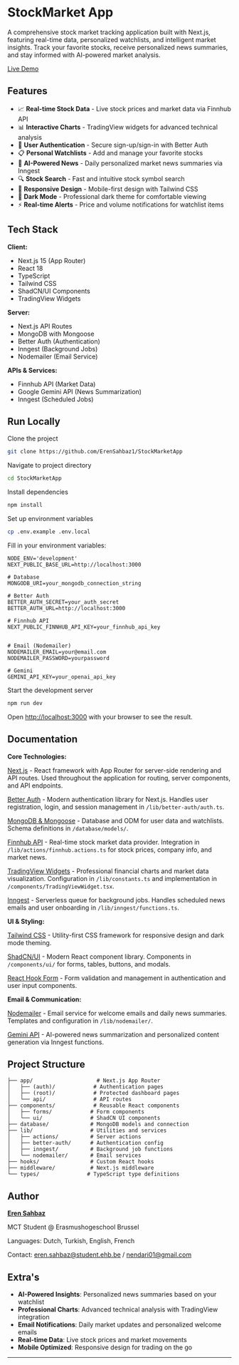 # StockMarket App

A comprehensive stock market tracking application built with Next.js, featuring real-time data, personalized watchlists, and intelligent market insights. Track your favorite stocks, receive personalized news summaries, and stay informed with AI-powered market analysis.

[Live Demo](https://stockmarket-app-demo.vercel.app)

## Features

- 📈 **Real-time Stock Data** - Live stock prices and market data via Finnhub API
- 📊 **Interactive Charts** - TradingView widgets for advanced technical analysis
- 👤 **User Authentication** - Secure sign-up/sign-in with Better Auth
- 📋 **Personal Watchlists** - Add and manage your favorite stocks
- 📧 **AI-Powered News** - Daily personalized market news summaries via Inngest
- 🔍 **Stock Search** - Fast and intuitive stock symbol search
- 📱 **Responsive Design** - Mobile-first design with Tailwind CSS
- 🌙 **Dark Mode** - Professional dark theme for comfortable viewing
- ⚡ **Real-time Alerts** - Price and volume notifications for watchlist items

## Tech Stack

**Client:**

- Next.js 15 (App Router)
- React 18
- TypeScript
- Tailwind CSS
- ShadCN/UI Components
- TradingView Widgets

**Server:**

- Next.js API Routes
- MongoDB with Mongoose
- Better Auth (Authentication)
- Inngest (Background Jobs)
- Nodemailer (Email Service)

**APIs & Services:**

- Finnhub API (Market Data)
- Google Gemini API (News Summarization)
- Inngest (Scheduled Jobs)

## Run Locally

Clone the project

```bash
git clone https://github.com/ErenSahbaz1/StockMarketApp
```

Navigate to project directory

```bash
cd StockMarketApp
```

Install dependencies

```bash
npm install
```

Set up environment variables

```bash
cp .env.example .env.local
```

Fill in your environment variables:

```env
NODE_ENV='development'
NEXT_PUBLIC_BASE_URL=http://localhost:3000

# Database
MONGODB_URI=your_mongodb_connection_string

# Better Auth
BETTER_AUTH_SECRET=your_auth_secret
BETTER_AUTH_URL=http://localhost:3000

# Finnhub API
NEXT_PUBLIC_FINNHUB_API_KEY=your_finnhub_api_key


# Email (Nodemailer)
NODEMAILER_EMAIL=your@email.com
NODEMAILER_PASSWORD=yourpassword

# Gemini
GEMINI_API_KEY=your_openai_api_key
```

Start the development server

```bash
npm run dev
```

Open [http://localhost:3000](http://localhost:3000) with your browser to see the result.

## Documentation

**Core Technologies:**

[Next.js](https://nextjs.org/docs) - React framework with App Router for server-side rendering and API routes. Used throughout the application for routing, server components, and API endpoints.

[Better Auth](https://better-auth.com/) - Modern authentication library for Next.js. Handles user registration, login, and session management in `/lib/better-auth/auth.ts`.

[MongoDB & Mongoose](https://mongoosejs.com/) - Database and ODM for user data and watchlists. Schema definitions in `/database/models/`.

[Finnhub API](https://finnhub.io/docs/api) - Real-time stock market data provider. Integration in `/lib/actions/finnhub.actions.ts` for stock prices, company info, and market news.

[TradingView Widgets](https://www.tradingview.com/widget/) - Professional financial charts and market data visualization. Configuration in `/lib/constants.ts` and implementation in `/components/TradingViewWidget.tsx`.

[Inngest](https://www.inngest.com/) - Serverless queue for background jobs. Handles scheduled news emails and user onboarding in `/lib/inngest/functions.ts`.

**UI & Styling:**

[Tailwind CSS](https://tailwindcss.com/) - Utility-first CSS framework for responsive design and dark mode theming.

[ShadCN/UI](https://ui.shadcn.com/) - Modern React component library. Components in `/components/ui/` for forms, tables, buttons, and modals.

[React Hook Form](https://react-hook-form.com/) - Form validation and management in authentication and user input components.

**Email & Communication:**

[Nodemailer](https://nodemailer.com/) - Email service for welcome emails and daily news summaries. Templates and configuration in `/lib/nodemailer/`.

[Gemini API](hhttps://cloud.google.com/apis) - AI-powered news summarization and personalized content generation via Inngest functions.

## Project Structure

```
├── app/                    # Next.js App Router
│   ├── (auth)/            # Authentication pages
│   ├── (root)/            # Protected dashboard pages
│   └── api/               # API routes
├── components/            # Reusable React components
│   ├── forms/            # Form components
│   └── ui/               # ShadCN UI components
├── database/             # MongoDB models and connection
├── lib/                  # Utilities and services
│   ├── actions/          # Server actions
│   ├── better-auth/      # Authentication config
│   ├── inngest/          # Background job functions
│   └── nodemailer/       # Email services
├── hooks/                # Custom React hooks
├── middleware/           # Next.js middleware
└── types/               # TypeScript type definitions
```

## Author

[**Eren Sahbaz**](https://github.com/ErenSahbaz1)

MCT Student @ Erasmushogeschool Brussel

Languages: Dutch, Turkish, English, French

Contact: eren.sahbaz@student.ehb.be / nendari01@gmail.com


## Extra's

- **AI-Powered Insights**: Personalized news summaries based on your watchlist
- **Professional Charts**: Advanced technical analysis with TradingView integration
- **Email Notifications**: Daily market updates and personalized welcome emails
- **Real-time Data**: Live stock prices and market movements
- **Mobile Optimized**: Responsive design for trading on the go

---

